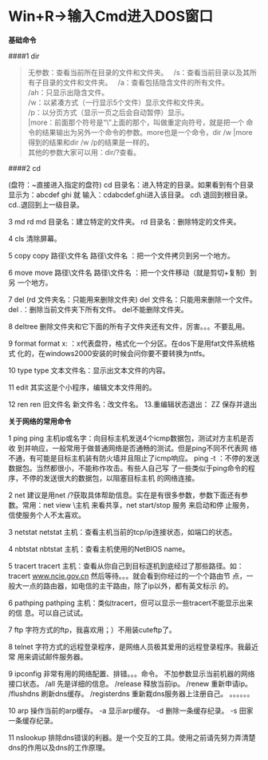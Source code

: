 **Win+R→输入Cmd进入DOS窗口**
==================================

**基础命令**

####1 dir 

>无参数：查看当前所在目录的文件和文件夹。   
/s：查看当前目录以及其所有子目录的文件和文件夹。   
/a：查看包括隐含文件的所有文件。     
/ah：只显示出隐含文件。   
/w：以紧凑方式（一行显示5个文件）显示文件和文件夹。   
/p：以分页方式（显示一页之后会自动暂停）显示。   
|more：前面那个符号是“\”上面的那个，叫做重定向符号，就是把一个 
命令的结果输出为另外一个命令的参数。more也是一个命令，dir /w |more 
得到的结果和dir /w /p的结果是一样的。  
其他的参数大家可以用：dir/?查看。 

####2 cd 

(盘符：~直接进入指定的盘符)
cd 目录名：进入特定的目录。如果看到有个目录显示为：abcdef ghi 就 
输入：cdabcdef.ghi进入该目录。 
cd\ 退回到根目录。 
cd..退回到上一级目录。 

3 md rd 
md 目录名：建立特定的文件夹。 
rd 目录名：删除特定的文件夹。 

4 cls 
清除屏幕。 

5 copy 
copy 路径\文件名  路径\文件名 ：把一个文件拷贝到另一个地方。 

6 move 
move 路径\文件名  路径\文件名 ：把一个文件移动（就是剪切+复制）到另 
一个地方。 

7 del 
(rd 文件夹名：只能用来删除文件夹)
del 文件名：只能用来删除一个文件。 
del *.*：删除当前文件夹下所有文件。 
del不能删除文件夹。 

8 deltree 
删除文件夹和它下面的所有子文件夹还有文件，厉害。。。不要乱用。 

9 format 
format x: ：x代表盘符，格式化一个分区。在dos下是用fat文件系统格式 
化的，在windows2000安装的时候会问你要不要转换为ntfs。 

10 type 
type 文本文件名：显示出文本文件的内容。 

11 edit 
其实这是个小程序，编辑文本文件用的。 

12 ren 
ren 旧文件名 新文件名：改文件名。 
13.重编辑状态退出：
ZZ 保存并退出


**关于网络的常用命令**

1 ping 
ping 主机ip或名字：向目标主机发送4个icmp数据包，测试对方主机是否收 
到并响应，一般常用于做普通网络是否通畅的测试。但是ping不同不代表网 
络不通，有可能是目标主机装有防火墙并且阻止了icmp响应。 
ping -t ：不停的发送数据包。当然都很小，不能称作攻击。有些人自己写 
了一些类似于ping命令的程序，不停的发送很大的数据包，以阻塞目标主机 
的网络连接。 

2 net 
建议是用net /?获取具体帮助信息。实在是有很多参数，参数下面还有参 
数。常用：net view \\主机 来看共享，net start/stop 服务 来启动和停 
止服务，信使服务个人不太喜欢。 

3 netstat 
netstat 主机：查看主机当前的tcp/ip连接状态，如端口的状态。 

4 nbtstat 
nbtstat 主机：查看主机使用的NetBIOS name。 

5 tracert 
tracert 主机：查看从你自己到目标逐机到底经过了那些路径。如： 
tracert www.ncie.gov.cn 然后等待。。。就会看到你经过的一个个路由节 
点，一般大一点的路由器，如电信的主干路由，除了ip以外，都有英文标示 
的。 

6 pathping 
pathping 主机：类似tracert，但可以显示一些tracert不能显示出来的信 
息。可以自己试试。 

7 ftp 
字符方式的ftp，我喜欢用；）不用装cuteftp了。 

8 telnet 
字符方式的远程登录程序，是网络人员极其爱用的远程登录程序。我最近常 
用来调试邮件服务器。 

9 ipconfig 非常有用的网络配置、排错。。。命令。 
不加参数显示当前机器的网络接口状态。 
/all 先是详细的信息。 
/release 释放当前ip。 
/renew 重新申请ip。 
/flushdns 刷新dns缓存。 
/registerdns 重新栽dns服务器上注册自己。 
。。。。。。 

10 arp 操作当前的arp缓存。 
-a 显示arp缓存。 
-d 删除一条缓存纪录。 
-s 田家一条缓存纪录。 

11 nslookup 排除dns错误的利器。是一个交互的工具。使用之前请先努力弄清楚dns的作用以及dns的工作原理。 
